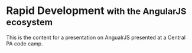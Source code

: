 # Rapid Development <small>with the AngularJS ecosystem</small>
This is the content for a presentation on AngualrJS presented at a Central PA code camp.
